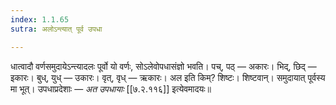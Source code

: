 ```yaml
---
index: 1.1.65
sutra: अलोऽन्त्यात् पूर्व उपधा

---
```

धात्वादौ वर्णसमुदायेऽन्त्यादलः पूर्वो यो वर्णः, सोऽलेवोपधासंज्ञो भवति। पच्, पठ् — अकारः। भिद्, छिद् — इकारः। बुध्, युध् — उकारः। वृत्, वृध् — ऋकारः। अल इति किम्? शिष्टः। शिष्टवान्। समुदायात् पूर्वस्य मा भूत्। उपधाप्रदेशाः — _अत उपधायाः_ [[७.२.११६]] इत्येवमादयः॥